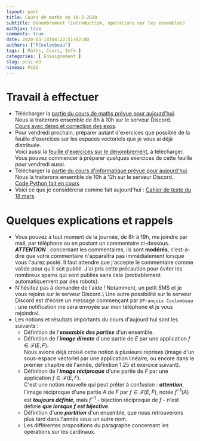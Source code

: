 ```yaml
---
layout: post
title: Cours de maths du 18-3-2020
subtitle: Dénombrement (introduction, opérations sur les ensembles)
mathjax: true
comments: true
date: 2020-03-18T04:22:51+02:00
authors: ["FCoulombeau"]
tags: [ Maths, Cours, Info ]
categories: [ Enseignement ]
slug: pcsi-m3
niveau: PCSI
---
```


# Travail à effectuer

- Télécharger la [partie du cours de maths prévue pour aujourd'hui](https://fcoulombeau.github.io/cours/PCSI-Cours-18032020.pdf).  
  Nous la traiterons ensemble de 8h à 10h sur le serveur Discord.  
  [Cours avec démo et correction des exos](https://fcoulombeau.github.io/cours/PCSI-CoursCor-18032020.pdf). 
- Pour vendredi prochain, préparer autant d'exercices que possible de la feuille d'exercices sur les espaces vectoriels que je vous ai déjà distribuée.  
  Voici aussi la [feuille d'exercices sur le dénombrement](https://fcoulombeau.github.io/cours/PCSI-Exo-18032020.pdf), à télécharger. Vous pouvez commencer à préparer quelques exercices de cette feuille pour vendredi aussi.
- Télécharger la [partie du cours d'informatique prévue pour aujourd'hui](https://fcoulombeau.github.io/cours/PCSI-Info-18032020.pdf).  
  Nous la traiterons ensemble de 10h à 12h sur le serveur Discord.  
  [Code Python fait en cours](https://fcoulombeau.github.io/cours/PCSI-Info-18032020.py)
- Voici ce que je considèrerai comme fait aujourd'hui : [Cahier de texte du 18 mars](https://fcoulombeau.github.io/cours/CT-18032020.pdf).

# Quelques explications et rappels

- Vous pouvez à tout moment de la journée, de 8h à 19h, me joindre par mail, par téléphone ou en postant un commentaire ci-dessous.  
  **_ATTENTION_** : concernant les commentaires, ils sont **modérés**, c'est-à-dire que votre commentaire n'apparaîtra pas immédiatement lorsque vous l'aurez posté. Il faut attendre que j'accepte le commentaire comme valide pour qu'il soit publié. J'ai pris cette précaution pour éviter les nombreux spams qui sont publiés sans cela (probablement automatiquement par des robots).
- N'hésitez pas à demander de l'aide ! Notamment, un petit SMS et je vous rejoins sur le serveur Discord.\\
Une autre possibilité sur le serveur Discord est d'écrire un message commençant par `@François Coulombeau` : une notification me sera envoyée sur mon téléphone et je vous rejoindrai.
- Les notions et résultats importants du cours d'aujourd'hui sont les suivants :
   - Définition de l'**_ensemble des parties_** d'un ensemble.
   - Définition de l'**_image directe_** d'une partie de $E$ par une application $f\in\mathcal{F}(E,F)$.  
     Nous avions déjà croisé cette notion à plusieurs reprises (image d'un sous-espace vectoriel par une application linéaire, ou encore dans le premier chapitre de l'année, définition 1.25 et exercice suivant).
   - Définition de l'**_image réciproque_** d'une partie de $F$ par une application $f\in\mathcal{F}(E,F)$.  
     C'est une notion nouvelle qui peut prêter à confusion : **_attention_**, l'image réciproque d'une partie $A$ de $F$ par $f\in\mathcal{F}(E,F)$, notée $f^{-1}(A)$ est **_toujours définie_**, mais $f^{-1}$ - bijection réciproque de $f$ - n'est définie **_que lorsque $f$ est bijective_**.
   - Définition d'une **_partition_** d'un ensemble, que nous retrouverons plus tard dans l'année sous un autre nom.
   - Les différentes propositions du paragraphe concernant les opérations sur les cardinaux.

